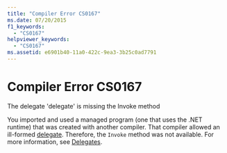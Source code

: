 ```yaml
---
title: "Compiler Error CS0167"
ms.date: 07/20/2015
f1_keywords: 
  - "CS0167"
helpviewer_keywords: 
  - "CS0167"
ms.assetid: e6901b40-11a0-422c-9ea3-3b25c0ad7791
---
```

# Compiler Error CS0167
The delegate 'delegate' is missing the Invoke method  
  
 You imported and used a managed program (one that uses the .NET runtime) that was created with another compiler. That compiler allowed an ill-formed [delegate](../language-reference/builtin-types/reference-types.md). Therefore, the `Invoke` method was not available. For more information, see [Delegates](../programming-guide/delegates/index.md).
